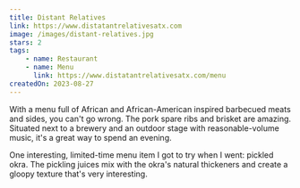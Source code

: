 ```yaml
---
title: Distant Relatives
link: https://www.distatantrelativesatx.com
image: /images/distant-relatives.jpg
stars: 2
tags:
    - name: Restaurant
    - name: Menu
      link: https://www.distatantrelativesatx.com/menu
createdOn: 2023-08-27
---
```


With a menu full of African and African-American inspired barbecued meats and sides, you can't go wrong. The pork spare ribs and brisket are amazing. Situated next to a brewery and an outdoor stage with reasonable-volume music, it's a great way to spend an evening.

<aside>

One interesting, limited-time menu item I got to try when I went: pickled okra. The pickling juices mix with the okra's natural thickeners and create a gloopy texture that's very interesting.

</aside>
